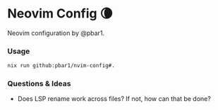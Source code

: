 # Neovim Config :waning_crescent_moon:

Neovim configuration by @pbar1.

### Usage

```sh
nix run github:pbar1/nvim-config#.
```

### Questions & Ideas
- Does LSP rename work across files? If not, how can that be done?
